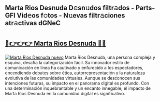 ## Marta Rios Desnuda D𝚎sn𝚞dos filtr𝚊dos - Parts-GFI Vid𝚎os f𝚘tos - N𝚞evas filtr𝚊ciones atr𝚊ctivas dGNeC

# <h2><a href="http://mb64dka.tromn.icu/?c=Marta+Rios+Desnuda">🔗👉👉👉 Marta Rios Desnuda 🔗🔗</a></h2>

[![Marta Rios Desnuda nuevo](https://i.imgur.com/pEAQMta.gif)](http://mb64dka.tromn.icu/?c=Marta+Rios+Desnuda)
Marta Rios Desnuda, una persona compleja y esquiva, desafía la categorización fácil. Su innovador estilo de comunicación en línea ha cautivado y enfurecido a los espectadores, encendiendo debates sobre ética, autorrepresentación y la naturaleza evolutiva de las comunidades virtuales. Aunque se desconocen sus intenciones futuras, su impacto en el panorama digital es profundo. Con una determinación inquebrantable y un encanto innegable, el impacto de Marta Rios Desnuda en la comunidad digital es significativo.
